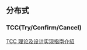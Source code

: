 ## 分布式



### TCC(Try/Confirm/Cancel)

[TCC 理论及设计实现指南介绍](https://www.sofastack.tech/blog/seata-tcc-theory-design-realization/)

